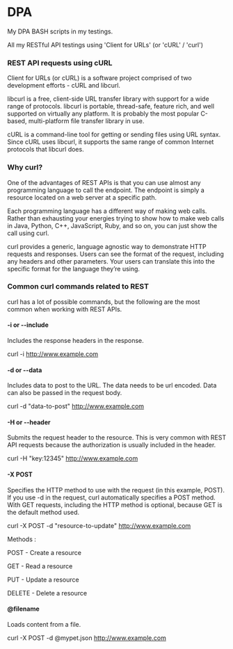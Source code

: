 # DPA

My DPA BASH scripts in my testings.

All my RESTful API testings using 'Client for URLs' (or 'cURL' / 'curl')

### REST API requests using cURL

Client for URLs (or cURL) is a software project comprised of two development efforts - cURL and libcurl.

libcurl is a free, client-side URL transfer library with support for a wide range of protocols. libcurl is portable, thread-safe, feature rich, and well supported on virtually any platform. It is probably the most popular C-based, multi-platform file transfer library in use.

cURL is a command-line tool for getting or sending files using URL syntax. Since cURL uses libcurl, it supports the same range of common Internet protocols that libcurl does.

### Why curl?

One of the advantages of REST APIs is that you can use almost any programming language to call the endpoint. The endpoint is simply a resource located on a web server at a specific path.

Each programming language has a different way of making web calls. Rather than exhausting your energies trying to show how to make web calls in Java, Python, C++, JavaScript, Ruby, and so on, you can just show the call using curl.

curl provides a generic, language agnostic way to demonstrate HTTP requests and responses. Users can see the format of the request, including any headers and other parameters. Your users can translate this into the specific format for the language they’re using.

### Common curl commands related to REST

curl has a lot of possible commands, but the following are the most common when working with REST APIs.

#### -i or --include	

Includes the response headers in the response.	

curl -i http://www.example.com

#### -d or --data	

Includes data to post to the URL. The data needs to be url encoded. Data can also be passed in the request body.	

curl -d "data-to-post" http://www.example.com

#### -H or --header	

Submits the request header to the resource. This is very common with REST API requests because the authorization is usually included in the header.	

curl -H "key:12345" http://www.example.com

#### -X POST	

Specifies the HTTP method to use with the request (in this example, POST). If you use -d in the request, curl automatically specifies a POST method. With GET requests, including the HTTP method is optional, because GET is the default method used.	

curl -X POST -d "resource-to-update" http://www.example.com

Methods :

POST	    - Create a resource

GET	      - Read a resource

PUT	      - Update a resource

DELETE	  - Delete a resource

#### @filename	

Loads content from a file.	

curl -X POST -d @mypet.json http://www.example.com
